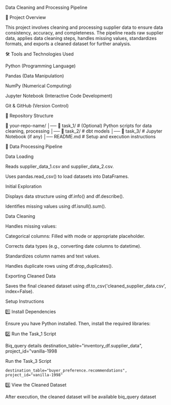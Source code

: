Data Cleaning and Processing Pipeline

📌 Project Overview

This project involves cleaning and processing supplier data to ensure data consistency, accuracy, and completeness. The pipeline reads raw supplier data, applies data cleaning steps, handles missing values, standardizes formats, and exports a cleaned dataset for further analysis.

🛠 Tools and Technologies Used

Python (Programming Language)

Pandas (Data Manipulation)

NumPy (Numerical Computing)

Jupyter Notebook (Interactive Code Development)

Git & GitHub (Version Control)

📂 Repository Structure

📂 your-repo-name/
│── 📂 task_1/                # (Optional) Python scripts for data cleaning, processing
│── 📂 task_2/             # dbt models 
│── 📂 task_3/           # Jupyter Notebook (if any)
│── README.md               # Setup and execution instructions

🔄 Data Processing Pipeline

Data Loading

Reads supplier_data_1.csv and supplier_data_2.csv.

Uses pandas.read_csv() to load datasets into DataFrames.

Initial Exploration

Displays data structure using df.info() and df.describe().

Identifies missing values using df.isnull().sum().

Data Cleaning

Handles missing values:

Categorical columns: Filled with mode or appropriate placeholder.

Corrects data types (e.g., converting date columns to datetime).

Standardizes column names and text values.

Handles duplicate rows using df.drop_duplicates().

Exporting Cleaned Data

Saves the final cleaned dataset using df.to_csv('cleaned_supplier_data.csv', index=False).

Setup Instructions

1️⃣ Install Dependencies

Ensure you have Python installed. Then, install the required libraries:

2️⃣ Run the Task_1 Script

Biq_query details 
	destination_table="inventory_df.supplier_data",
	project_id="vanilla-1998

Run the Task_3 Script

	destination_table="buyer_preference.recommendations",
	project_id="vanilla-1998"

3️⃣ View the Cleaned Dataset

After execution, the cleaned dataset will be available biq_query dataset





